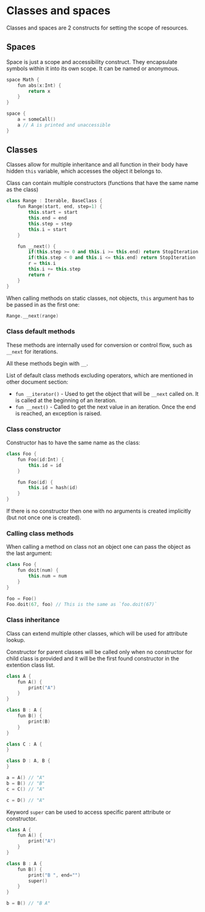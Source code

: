 # Classes and spaces

Classes and spaces are 2 constructs for setting the scope of resources.

## Spaces

Space is just a scope and accessibility construct. They encapsulate symbols 
within it into its own scope. It can be named or anonymous.

```cpp
space Math {
    fun abs(x:Int) {
        return x 
    }
}

space {
    a = someCall()
    a // A is printed and unaccessible
}
```

## Classes 

Classes allow for multiple inheritance and all function in their body have
hidden `this` variable, which accesses the object it belongs to.

Class can contain multiple constructors (functions that have the same name as
the class)

```cpp
class Range : Iterable, BaseClass {
    fun Range(start, end, step=1) {
        this.start = start
        this.end = end
        this.step = step
        this.i = start
    }

    fun __next() {
        if(this.step >= 0 and this.i >= this.end) return StopIteration
        if(this.step < 0 and this.i <= this.end) return StopIteration
        r = this.i
        this.i += this.step
        return r
    }
}
```

When calling methods on static classes, not objects, `this` argument has to be
passed in as the first one:

```cpp
Range.__next(range)
```

### Class default methods

These methods are internally used for conversion or control flow, such as
`__next` for iterations.

All these methods begin with `__`.

List of default class methods excluding operators, which are mentioned in
other document section:

* `fun __iterator()` - Used to get the object that will be `__next` called on.
It is called at the beginning of an iteration.
* `fun __next()` - Called to get the next value in an iteration. Once the end
is reached, an exception is raised.

### Class constructor

Constructor has to have the same name as the class:

```cpp
class Foo {
    fun Foo(id:Int) {
        this.id = id
    }

    fun Foo(id) {
        this.id = hash(id)
    }
}
```

If there is no constructor then one with no arguments is created implicitly (but not once one is created).

### Calling class methods

When calling a method on class not an object one can pass the object as the last argument:

```cpp
class Foo {
    fun doit(num) {
        this.num = num
    }
}

foo = Foo()
Foo.doit(67, foo) // This is the same as `foo.doit(67)`
```

### Class inheritance

Class can extend multiple other classes, which will be used for attribute lookup.

Constructor for parent classes will be called only when no constructor for child class is provided and it will be the first found constructor in the extention class list.

```cpp
class A {
    fun A() {
        print("A")
    }
}

class B : A {
    fun B() {
        print(B)
    }
}

class C : A {
}

class D : A, B {
}

a = A() // "A"
b = B() // "B"
c = C() // "A"

c = D() // "A"
```

Keyword `super` can be used to access specific parent attribute or constructor.

```cpp
class A {
    fun A() {
        print("A")
    }
}

class B : A {
    fun B() {
        print("B ", end="")
        super()
    }
}

b = B() // "B A"

```